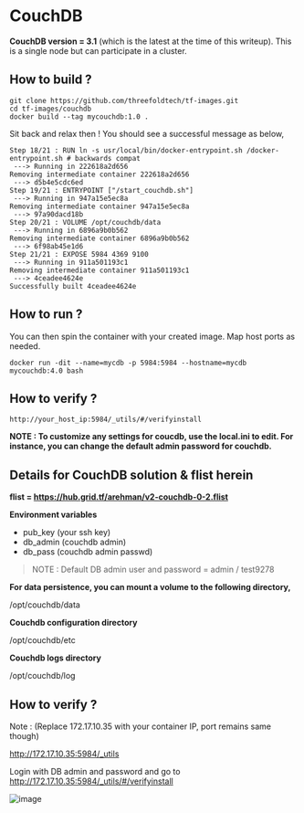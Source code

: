 # CouchDB 

**CouchDB version = 3.1** (which is the latest at the time of this writeup).
This is a single node but can participate in a cluster.

## How to build ?

```
git clone https://github.com/threefoldtech/tf-images.git
cd tf-images/couchdb
docker build --tag mycouchdb:1.0 .
```
Sit back and relax then ! You should see a successful message as below,

```
Step 18/21 : RUN ln -s usr/local/bin/docker-entrypoint.sh /docker-entrypoint.sh # backwards compat
 ---> Running in 222618a2d656
Removing intermediate container 222618a2d656
 ---> d5b4e5cdc6ed
Step 19/21 : ENTRYPOINT ["/start_couchdb.sh"]
 ---> Running in 947a15e5ec8a
Removing intermediate container 947a15e5ec8a
 ---> 97a90dacd18b
Step 20/21 : VOLUME /opt/couchdb/data
 ---> Running in 6896a9b0b562
Removing intermediate container 6896a9b0b562
 ---> 6f98ab45e1d6
Step 21/21 : EXPOSE 5984 4369 9100
 ---> Running in 911a501193c1
Removing intermediate container 911a501193c1
 ---> 4ceadee4624e
Successfully built 4ceadee4624e
```

## How to run ? ##

You can then spin the container with your created image. Map host ports as needed.

```
docker run -dit --name=mycdb -p 5984:5984 --hostname=mycdb mycouchdb:4.0 bash
```

## How to verify ? ##

```
http://your_host_ip:5984/_utils/#/verifyinstall
```

**NOTE : To customize any settings for coucdb, use the local.ini to edit. For instance, you can change the default admin password for couchdb.**

## Details for CouchDB solution & flist herein

**flist = https://hub.grid.tf/arehman/v2-couchdb-0-2.flist**

**Environment variables**

- pub_key (your ssh key)
- db_admin (couchdb admin)
- db_pass (couchdb admin passwd)

> NOTE : Default DB admin user and password =  admin / test9278

**For data persistence, you can mount a volume to the following directory,**

/opt/couchdb/data

**Couchdb configuration directory**

/opt/couchdb/etc

**Couchdb logs directory**

/opt/couchdb/log


## How to verify ?

Note : (Replace 172.17.10.35 with your container IP, port remains same though)

http://172.17.10.35:5984/_utils   

Login with DB admin and password and go to http://172.17.10.35:5984/_utils/#/verifyinstall

![image](https://user-images.githubusercontent.com/25789764/88478523-18e6b300-cf5a-11ea-80f2-2a03f68b83fe.png)



